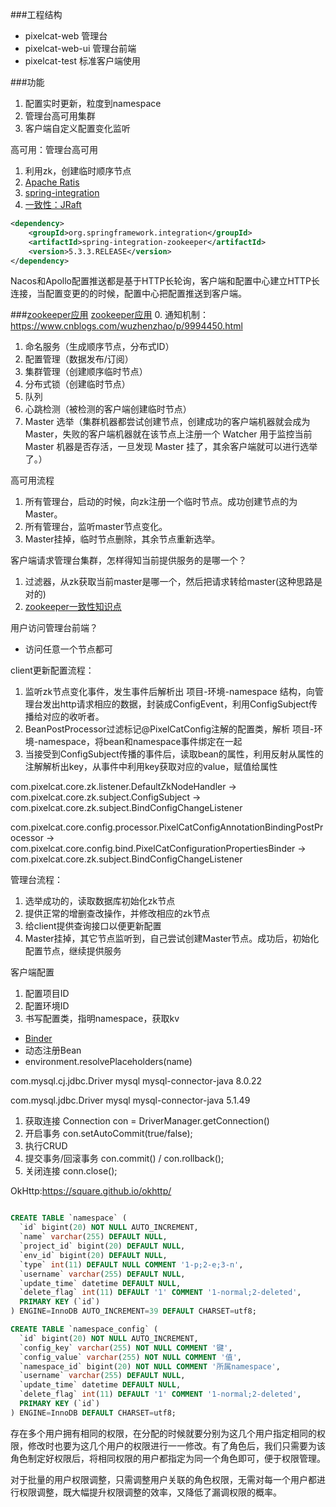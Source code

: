 ###工程结构
- pixelcat-web 管理台
- pixelcat-web-ui 管理台前端
- pixelcat-test 标准客户端使用

###功能
1. 配置实时更新，粒度到namespace
2. 管理台高可用集群
3. 客户端自定义配置变化监听

高可用：管理台高可用
1. 利用zk，创建临时顺序节点
2. [Apache Ratis](https://ratis.incubator.apache.org/#gettingstarted)
3. [spring-integration](https://docs.spring.io/spring-integration/docs/current/reference/html/)
4. [一致性：JRaft](https://www.sofastack.tech/projects/sofa-jraft/jraft-user-guide/)

```xml
<dependency>
    <groupId>org.springframework.integration</groupId>
    <artifactId>spring-integration-zookeeper</artifactId>
    <version>5.3.3.RELEASE</version>
</dependency>
```

Nacos和Apollo配置推送都是基于HTTP长轮询，客户端和配置中心建立HTTP长连接，当配置变更的的时候，配置中心把配置推送到客户端。

###[zookeeper应用](https://zhuanlan.zhihu.com/p/59669985) [zookeeper应用](https://www.cnblogs.com/ynyhl/p/9981887.html)
0. 通知机制：https://www.cnblogs.com/wuzhenzhao/p/9994450.html
1. 命名服务（生成顺序节点，分布式ID）
2. 配置管理（数据发布/订阅）
3. 集群管理（创建顺序临时节点）
4. 分布式锁（创建临时节点）
5. 队列
6. 心跳检测（被检测的客户端创建临时节点）
7. Master 选举（集群机器都尝试创建节点，创建成功的客户端机器就会成为 Master，失败的客户端机器就在该节点上注册一个 Watcher 用于监控当前 Master 机器是否存活，一旦发现 Master 挂了，其余客户端就可以进行选举了。）

高可用流程
1. 所有管理台，启动的时候，向zk注册一个临时节点。成功创建节点的为Master。
2. 所有管理台，监听master节点变化。
3. Master挂掉，临时节点删除，其余节点重新选举。

客户端请求管理台集群，怎样得知当前提供服务的是哪一个？
1. 过滤器，从zk获取当前master是哪一个，然后把请求转给master(这种思路是对的)
2. [zookeeper一致性知识点](https://www.cnblogs.com/aspirant/p/9179045.html)

用户访问管理台前端？
- 访问任意一个节点都可

client更新配置流程：
1. 监听zk节点变化事件，发生事件后解析出 项目-环境-namespace 结构，向管理台发出http请求相应的数据，封装成ConfigEvent，利用ConfigSubject传播给对应的收听者。
2. BeanPostProcessor过滤标记@PixelCatConfig注解的配置类，解析 项目-环境-namespace，将bean和namespace事件绑定在一起
3. 当接受到ConfigSubject传播的事件后，读取bean的属性，利用反射从属性的注解解析出key，从事件中利用key获取对应的value，赋值给属性

com.pixelcat.core.zk.listener.DefaultZkNodeHandler -> com.pixelcat.core.zk.subject.ConfigSubject -> com.pixelcat.core.zk.subject.BindConfigChangeListener

com.pixelcat.core.config.processor.PixelCatConfigAnnotationBindingPostProcessor -> com.pixelcat.core.config.bind.PixelCatConfigurationPropertiesBinder -> com.pixelcat.core.zk.subject.BindConfigChangeListener

管理台流程：
1. 选举成功的，读取数据库初始化zk节点
2. 提供正常的增删查改操作，并修改相应的zk节点
3. 给client提供查询接口以便更新配置
4. Master挂掉，其它节点监听到，自己尝试创建Master节点。成功后，初始化配置节点，继续提供服务

客户端配置
1. 配置项目ID
2. 配置环境ID
3. 书写配置类，指明namespace，获取kv


- [Binder](https://www.cnblogs.com/lyldelove/p/13431115.html)
- 动态注册Bean
- environment.resolvePlaceholders(name)


com.mysql.cj.jdbc.Driver
<dependency>
    <groupId>mysql</groupId>
    <artifactId>mysql-connector-java</artifactId>
    <version>8.0.22</version>
</dependency>


com.mysql.jdbc.Driver
<dependency>
    <groupId>mysql</groupId>
    <artifactId>mysql-connector-java</artifactId>
    <version>5.1.49</version>
</dependency>


1. 获取连接 Connection con = DriverManager.getConnection()
2. 开启事务 con.setAutoCommit(true/false);
3. 执行CRUD
4. 提交事务/回滚事务 con.commit() / con.rollback();
5. 关闭连接 conn.close();

OkHttp:https://square.github.io/okhttp/


```sql

CREATE TABLE `namespace` (
  `id` bigint(20) NOT NULL AUTO_INCREMENT,
  `name` varchar(255) DEFAULT NULL,
  `project_id` bigint(20) DEFAULT NULL,
  `env_id` bigint(20) DEFAULT NULL,
  `type` int(11) DEFAULT NULL COMMENT '1-p;2-e;3-n',
  `username` varchar(255) DEFAULT NULL,
  `update_time` datetime DEFAULT NULL,
  `delete_flag` int(11) DEFAULT '1' COMMENT '1-normal;2-deleted',
  PRIMARY KEY (`id`)
) ENGINE=InnoDB AUTO_INCREMENT=39 DEFAULT CHARSET=utf8;

CREATE TABLE `namespace_config` (
  `id` bigint(20) NOT NULL AUTO_INCREMENT,
  `config_key` varchar(255) NOT NULL COMMENT '键',
  `config_value` varchar(255) NOT NULL COMMENT '值',
  `namespace_id` bigint(20) NOT NULL COMMENT '所属namespace',
  `username` varchar(255) DEFAULT NULL,
  `update_time` datetime DEFAULT NULL,
  `delete_flag` int(11) DEFAULT '1' COMMENT '1-normal;2-deleted',
  PRIMARY KEY (`id`)
) ENGINE=InnoDB DEFAULT CHARSET=utf8;

```
存在多个用户拥有相同的权限，在分配的时候就要分别为这几个用户指定相同的权限，修改时也要为这几个用户的权限进行一一修改。有了角色后，我们只需要为该角色制定好权限后，将相同权限的用户都指定为同一个角色即可，便于权限管理。

对于批量的用户权限调整，只需调整用户关联的角色权限，无需对每一个用户都进行权限调整，既大幅提升权限调整的效率，又降低了漏调权限的概率。

```sql

```
